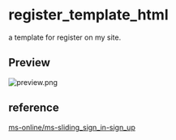 # register_template_html
a template  for register on my site.

## Preview

![preview.png](https://github.com/LaicZhang/register_template_html/preview.png)

## reference
[ms-online/ms-sliding_sign_in-sign_up](https://github.com/ms-online/ms-sliding_sign_in-sign_up/tree/lesson-1)
